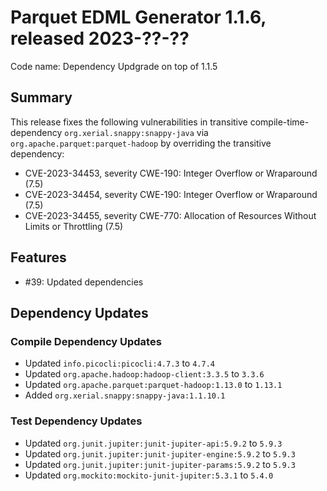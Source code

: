 # Parquet EDML Generator 1.1.6, released 2023-??-??

Code name: Dependency Updgrade on top of 1.1.5

## Summary

This release fixes the following vulnerabilities in transitive compile-time-dependency `org.xerial.snappy:snappy-java` via `org.apache.parquet:parquet-hadoop` by overriding the transitive dependency:
* CVE-2023-34453, severity CWE-190: Integer Overflow or Wraparound (7.5)
* CVE-2023-34454, severity CWE-190: Integer Overflow or Wraparound (7.5)
* CVE-2023-34455, severity CWE-770: Allocation of Resources Without Limits or Throttling (7.5)

## Features

* #39: Updated dependencies

## Dependency Updates

### Compile Dependency Updates

* Updated `info.picocli:picocli:4.7.3` to `4.7.4`
* Updated `org.apache.hadoop:hadoop-client:3.3.5` to `3.3.6`
* Updated `org.apache.parquet:parquet-hadoop:1.13.0` to `1.13.1`
* Added `org.xerial.snappy:snappy-java:1.1.10.1`

### Test Dependency Updates

* Updated `org.junit.jupiter:junit-jupiter-api:5.9.2` to `5.9.3`
* Updated `org.junit.jupiter:junit-jupiter-engine:5.9.2` to `5.9.3`
* Updated `org.junit.jupiter:junit-jupiter-params:5.9.2` to `5.9.3`
* Updated `org.mockito:mockito-junit-jupiter:5.3.1` to `5.4.0`
